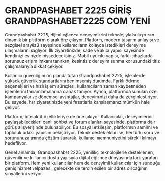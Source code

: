 # GRANDPASHABET 2225 GİRİŞ GRANDPASHABET2225 COM YENİ

Grandpashabet 2225, dijital eğlence deneyimlerini teknolojiyle buluşturan dinamik bir platform olarak öne çıkıyor. Platform, modern tasarım anlayışı ve sezgisel arayüzü sayesinde kullanıcıların kolayca istedikleri deneyime ulaşmalarını sağlıyor. İlk ziyaretinizde, sade ve akıcı yapısı sayesinde kendinizi evinizde hissedeceksiniz. Mobil uyumlu yapısı, farklı cihazlarda sorunsuz erişim imkanı tanırken, kesintisiz deneyim sunma konusundaki titiz çalışmalarıyla dikkat çekiyor.

Kullanıcı güvenliğini ön planda tutan Grandpashabet 2225, işlemlerde yüksek güvenlik standartlarını benimsemiş durumda. Farklı ödeme seçenekleri ve hızlı işlem süreçleri, kullanıcıların zaman kaybetmeden işlemlerini tamamlamalarına olanak tanıyor. Ayrıca, platformda sunulan özel kampanyalar ve dönemsel avantajlar, deneyiminizi daha da zenginleştiriyor. Bu sayede, her ziyaretinizde yeni fırsatlarla karşılaşmanız mümkün hale geliyor.

Platform, interaktif özellikleriyle de öne çıkıyor. Kullanıcılar, deneyimlerini paylaşabilecekleri canlı sohbet ve forum alanları sayesinde, platforma dair görüş alışverişinde bulunabiliyor. Bu sosyal etkileşim, platformun samimi ve topluluk odaklı yapısını pekiştiriyor. Teknik destek ekibi ise, her türlü soru ve sorununuza anında çözüm sunarak, kullanıcı memnuniyetini sürekli kılmayı hedefliyor.

Genel anlamda, Grandpashabet 2225, yenilikçi teknolojilerle desteklenen, güvenilir ve kullanıcı dostu yapısıyla dijital eğlence dünyasında fark yaratan bir platform. Hem yeni kullanıcılar hem de deneyimli kullanıcılar için sunduğu geniş hizmet yelpazesi, gelecekte de tercih edilen bir adres olacağının sinyallerini veriyor.
